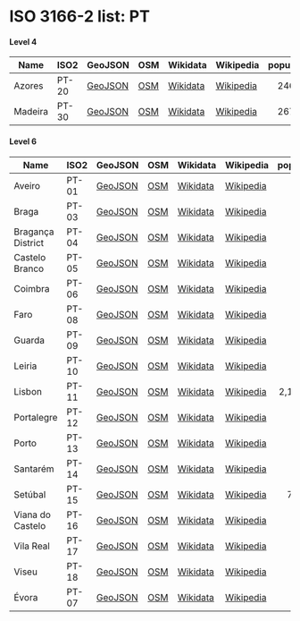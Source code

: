 # ISO 3166-2 list: PT


#### Level 4
Name | ISO2 | GeoJSON | OSM | Wikidata | Wikipedia | population 
--- | --- | --- | --- | --- | --- | --: 
Azores | PT-20 | [GeoJSON](../../geojson/q8/iso2/PT/PT-20.geojson) | [OSM](https://www.openstreetmap.org/relation/1629146) | [Wikidata](https://www.wikidata.org/wiki/Q25263) | [Wikipedia](http://en.wikipedia.org/wiki/pt%3AA%C3%A7ores) | 246,746
Madeira | PT-30 | [GeoJSON](../../geojson/q8/iso2/PT/PT-30.geojson) | [OSM](https://www.openstreetmap.org/relation/1629145) | [Wikidata](https://www.wikidata.org/wiki/Q26253) | [Wikipedia](http://en.wikipedia.org/wiki/pt%3ARegi%C3%A3o%20Aut%C3%B3noma%20da%20Madeira) | 267,785


#### Level 6
Name | ISO2 | GeoJSON | OSM | Wikidata | Wikipedia | population 
--- | --- | --- | --- | --- | --- | --: 
Aveiro | PT-01 | [GeoJSON](../../geojson/q8/iso2/PT/PT-01.geojson) | [OSM](https://www.openstreetmap.org/relation/3920249) | [Wikidata](https://www.wikidata.org/wiki/Q210527) | [Wikipedia](http://en.wikipedia.org/wiki/pt%3ADistrito%20de%20Aveiro) | 
Braga | PT-03 | [GeoJSON](../../geojson/q8/iso2/PT/PT-03.geojson) | [OSM](https://www.openstreetmap.org/relation/3738284) | [Wikidata](https://www.wikidata.org/wiki/Q326203) | [Wikipedia](http://en.wikipedia.org/wiki/pt%3ADistrito%20de%20Braga) | 
Bragança District | PT-04 | [GeoJSON](../../geojson/q8/iso2/PT/PT-04.geojson) | [OSM](https://www.openstreetmap.org/relation/3905929) | [Wikidata](https://www.wikidata.org/wiki/Q373528) | [Wikipedia](http://en.wikipedia.org/wiki/pt%3ADistrito%20de%20Bragan%C3%A7a) | 
Castelo Branco | PT-05 | [GeoJSON](../../geojson/q8/iso2/PT/PT-05.geojson) | [OSM](https://www.openstreetmap.org/relation/4104644) | [Wikidata](https://www.wikidata.org/wiki/Q273529) | [Wikipedia](http://en.wikipedia.org/wiki/pt%3ADistrito%20de%20Castelo%20Branco) | 
Coimbra | PT-06 | [GeoJSON](../../geojson/q8/iso2/PT/PT-06.geojson) | [OSM](https://www.openstreetmap.org/relation/4875183) | [Wikidata](https://www.wikidata.org/wiki/Q244517) | [Wikipedia](http://en.wikipedia.org/wiki/pt%3ADistrito%20de%20Coimbra) | 
Faro | PT-08 | [GeoJSON](../../geojson/q8/iso2/PT/PT-08.geojson) | [OSM](https://www.openstreetmap.org/relation/1278415) | [Wikidata](https://www.wikidata.org/wiki/Q244521) | [Wikipedia](http://en.wikipedia.org/wiki/pt%3ADistrito%20de%20Faro) | 
Guarda | PT-09 | [GeoJSON](../../geojson/q8/iso2/PT/PT-09.geojson) | [OSM](https://www.openstreetmap.org/relation/3905924) | [Wikidata](https://www.wikidata.org/wiki/Q273533) | [Wikipedia](http://en.wikipedia.org/wiki/pt%3ADistrito%20da%20Guarda) | 
Leiria | PT-10 | [GeoJSON](../../geojson/q8/iso2/PT/PT-10.geojson) | [OSM](https://www.openstreetmap.org/relation/5011694) | [Wikidata](https://www.wikidata.org/wiki/Q244512) | [Wikipedia](http://en.wikipedia.org/wiki/pt%3ADistrito%20de%20Leiria) | 
Lisbon | PT-11 | [GeoJSON](../../geojson/q8/iso2/PT/PT-11.geojson) | [OSM](https://www.openstreetmap.org/relation/2897141) | [Wikidata](https://www.wikidata.org/wiki/Q207199) | [Wikipedia](http://en.wikipedia.org/wiki/pt%3ADistrito%20de%20Lisboa) | 2,135,992
Portalegre | PT-12 | [GeoJSON](../../geojson/q8/iso2/PT/PT-12.geojson) | [OSM](https://www.openstreetmap.org/relation/5123448) | [Wikidata](https://www.wikidata.org/wiki/Q225189) | [Wikipedia](http://en.wikipedia.org/wiki/pt%3ADistrito%20de%20Portalegre) | 
Porto | PT-13 | [GeoJSON](../../geojson/q8/iso2/PT/PT-13.geojson) | [OSM](https://www.openstreetmap.org/relation/3459013) | [Wikidata](https://www.wikidata.org/wiki/Q322792) | [Wikipedia](http://en.wikipedia.org/wiki/pt%3ADistrito%20do%20Porto) | 
Santarém | PT-14 | [GeoJSON](../../geojson/q8/iso2/PT/PT-14.geojson) | [OSM](https://www.openstreetmap.org/relation/5122644) | [Wikidata](https://www.wikidata.org/wiki/Q244510) | [Wikipedia](http://en.wikipedia.org/wiki/pt%3ADistrito%20de%20Santar%C3%A9m) | 
Setúbal | PT-15 | [GeoJSON](../../geojson/q8/iso2/PT/PT-15.geojson) | [OSM](https://www.openstreetmap.org/relation/5143590) | [Wikidata](https://www.wikidata.org/wiki/Q274109) | [Wikipedia](http://en.wikipedia.org/wiki/pt%3ADistrito%20de%20Set%C3%BAbal) | 788,459
Viana do Castelo | PT-16 | [GeoJSON](../../geojson/q8/iso2/PT/PT-16.geojson) | [OSM](https://www.openstreetmap.org/relation/3898131) | [Wikidata](https://www.wikidata.org/wiki/Q326214) | [Wikipedia](http://en.wikipedia.org/wiki/pt%3ADistrito%20de%20Viana%20do%20Castelo) | 
Vila Real | PT-17 | [GeoJSON](../../geojson/q8/iso2/PT/PT-17.geojson) | [OSM](https://www.openstreetmap.org/relation/3967823) | [Wikidata](https://www.wikidata.org/wiki/Q379372) | [Wikipedia](http://en.wikipedia.org/wiki/pt%3ADistrito%20de%20Vila%20Real) | 
Viseu | PT-18 | [GeoJSON](../../geojson/q8/iso2/PT/PT-18.geojson) | [OSM](https://www.openstreetmap.org/relation/3920285) | [Wikidata](https://www.wikidata.org/wiki/Q273525) | [Wikipedia](http://en.wikipedia.org/wiki/pt%3ADistrito%20de%20Viseu) | 
Évora | PT-07 | [GeoJSON](../../geojson/q8/iso2/PT/PT-07.geojson) | [OSM](https://www.openstreetmap.org/relation/5130767) | [Wikidata](https://www.wikidata.org/wiki/Q274118) | [Wikipedia](http://en.wikipedia.org/wiki/pt%3ADistrito%20de%20%C3%89vora) | 
